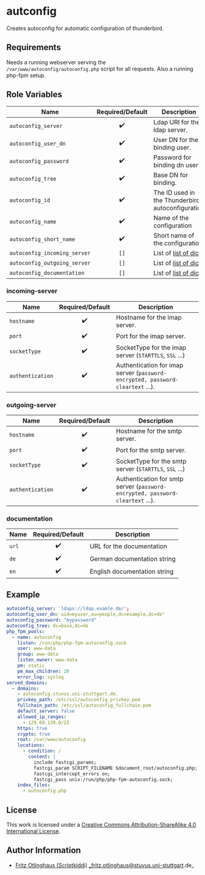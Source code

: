 # autconfig

Creates autoconfig for automatic configuration of thunderbird.

## Requirements

Needs a running webserver serving the `/var/www/autoconfig/autoconfig.php` script for all requests.
Also a running php-fpm setup.

## Role Variables

| Name                         |  Required/Default  | Description                                      |
| ---------------------------- | :----------------: | ------------------------------------------------ |
| `autoconfig_server`          | :heavy_check_mark: | Ldap URI for the ldap server.                    |
| `autoconfig_user_dn`         | :heavy_check_mark: | User DN for the binding user.                    |
| `autoconfig_password`        | :heavy_check_mark: | Password for binding dn user.                    |
| `autoconfig_tree`            | :heavy_check_mark: | Base DN for binding.                             |
| `autoconfig_id`              | :heavy_check_mark: | The ID used in the Thunderbird autoconfiguration |
| `autoconfig_name`            | :heavy_check_mark: | Name of the configuration                        |
| `autoconfig_short_name`      | :heavy_check_mark: | Short name of the configuration                  |
| `autoconfig_incoming_server` |        `[]`        | List of [list of dicts](#incoming-server)        |
| `autoconfig_outgoing_server` |        `[]`        | List of [list of dicts](#outgoing-server)        |
| `autoconfig_documentation`   |        `[]`        | List of [list of dicts](#documentation)          |

### incoming-server

| Name             | Required/Default   | Description                                                                    |
|------------------|:------------------:|--------------------------------------------------------------------------------|
| `hostname`       | :heavy_check_mark: | Hostname for the imap server.                                                  |
| `port`           | :heavy_check_mark: | Port for the imap server.                                                      |
| `socketType`     | :heavy_check_mark: | SocketType for the imap server (`STARTTLS`, `SSL` ...)                         |
| `authentication` | :heavy_check_mark: | Authentication for imap server (`password-encrypted, password-cleartext` ...). |

### outgoing-server

| Name             | Required/Default   | Description                                                                    |
|------------------|:------------------:|--------------------------------------------------------------------------------|
| `hostname`       | :heavy_check_mark: | Hostname for the smtp server.                                                  |
| `port`           | :heavy_check_mark: | Port for the smtp server.                                                      |
| `socketType`     | :heavy_check_mark: | SocketType for the smtp server (`STARTTLS`, `SSL` ...)                         |
| `authentication` | :heavy_check_mark: | Authentication for smtp server (`password-encrypted, password-cleartext` ...). |

### documentation

| Name  | Required/Default   | Description                  |
|-------|:------------------:|------------------------------|
| `url` | :heavy_check_mark: | URL for the documentation    |
| `de`  | :heavy_check_mark: | German documentation string  |
| `en`  | :heavy_check_mark: | English documentation string |

## Example

```yml
autoconfig_server: 'ldaps://ldap.examle.de/';
autoconfig_user_dn: uid=myuser,ou=people,dc=example,dc=de"
autoconfig_password: "mypassword"
autoconfig_tree: dc=base,dc=de
php_fpm_pools:
  - name: autoconfig
    listen: /run/php/php-fpm-autoconfig.sock
    user: www-data
    group: www-data
    listen_owner: www-data
    pm: static
    pm_max_children: 20
    error_log: syslog
served_domains:
  - domains:
    - autoconfig.stuvus.uni-stuttgart.de.
    privkey_path: /etc/ssl/autoconfig_privkey.pem
    fullchain_path: /etc/ssl/autoconfig_fullchain.pem
    default_server: false
    allowed_ip_ranges:
      - 129.69.139.0/25
    https: true
    crypto: true
    root: /var/www/autoconfig
    locations:
      - condition: /
        content: |
          include fastcgi_params;
          fastcgi_param SCRIPT_FILENAME $document_root/autoconfig.php;
          fastcgi_intercept_errors on;
          fastcgi_pass unix:/run/php/php-fpm-autoconfig.sock;
    index_files:
      - autoconfig.php
```

## License

This work is licensed under a [Creative Commons Attribution-ShareAlike 4.0 International License](https://creativecommons.org/licenses/by-sa/4.0/).

## Author Information

- [Fritz Otlinghaus (Scriptkiddi)](https://github.com/Scriptkiddi) _fritz.otlinghaus@stuvus.uni-stuttgart.de_
